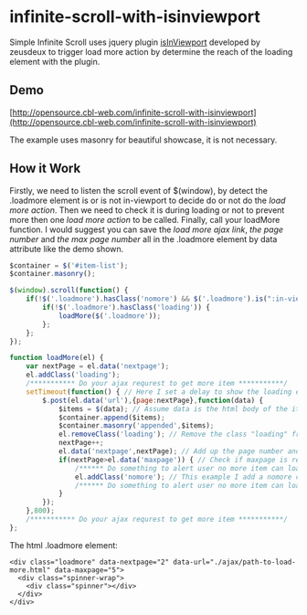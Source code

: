 # infinite-scroll-with-isinviewport
Simple Infinite Scroll uses jquery plugin [isInViewport](https://github.com/zeusdeux/isInViewport) developed by zeusdeux to trigger load more action by determine the reach of the loading element with the plugin.

## Demo
[http://opensource.cbl-web.com/infinite-scroll-with-isinviewport](http://opensource.cbl-web.com/infinite-scroll-with-isinviewport)

The example uses masonry for beautiful showcase, it is not necessary.

## How it Work
Firstly, we need to listen the scroll event of $(window), by detect the .loadmore element is or is not in-viewport to decide do or not do the *load more action*.
Then we need to check it is during loading or not to prevent more then one *load more action* to be called.
Finally, call your loadMore function.
I would suggest you can save the *load more ajax link*, *the page number* and *the max page number* all in the .loadmore element by data attribute like the demo shown.

```javascript
$container = $('#item-list');
$container.masonry();

$(window).scroll(function() {
	if(!$('.loadmore').hasClass('nomore') && $('.loadmore').is(":in-viewport")) {
		if(!$('.loadmore').hasClass('loading')) {
			loadMore($('.loadmore'));
		};
	};
});

function loadMore(el) {
	var nextPage = el.data('nextpage');
	el.addClass('loading');
	/*********** Do your ajax requrest to get more item ***********/
	setTimeout(function() { // Here I set a delay to show the loading effect more clear, you can remove this from your production
		$.post(el.data('url'),{page:nextPage},function(data) {
			$items = $(data); // Assume data is the html body of the items
			$container.append($items);
			$container.masonry('appended',$items);
			el.removeClass('loading'); // Remove the class "loading" from the .loadmore element to allow next load more event
			nextPage++;
			el.data('nextpage',nextPage); // Add up the page number and save back to the data attribute
			if(nextPage>el.data('maxpage')) { // Check if maxpage is reached
				/****** Do something to alert user no more item can load ******/
				el.addClass('nomore'); // This example I add a nomore class to .loadmore element and use css to show that no item is available
				/****** Do something to alert user no more item can load ******/
			}
		});
	},800);
	/*********** Do your ajax requrest to get more item ***********/
};
```

The html .loadmore element:
```
<div class="loadmore" data-nextpage="2" data-url="./ajax/path-to-load-more.html" data-maxpage="5">
  <div class="spinner-wrap">
    <div class="spinner"></div>
  </div>
</div>
```